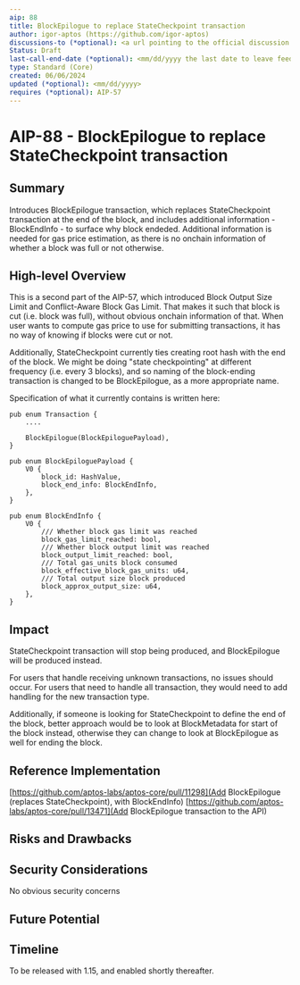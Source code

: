 ```yaml
---
aip: 88
title: BlockEpilogue to replace StateCheckpoint transaction
author: igor-aptos (https://github.com/igor-aptos)
discussions-to (*optional): <a url pointing to the official discussion thread>
Status: Draft
last-call-end-date (*optional): <mm/dd/yyyy the last date to leave feedbacks and reviews>
type: Standard (Core)
created: 06/06/2024
updated (*optional): <mm/dd/yyyy>
requires (*optional): AIP-57
---
```


# AIP-88 - BlockEpilogue to replace StateCheckpoint transaction
  
## Summary

Introduces BlockEpilogue transaction, which replaces StateCheckpoint transaction at the end of the block, and includes additional information - BlockEndInfo - to surface why block endeded. 
Additional information is needed for gas price estimation, as there is no onchain information of whether a block was full or not otherwise.

## High-level Overview

This is a second part of the AIP-57, which introduced Block Output Size Limit and Conflict-Aware Block Gas Limit. That makes it such that block is cut (i.e. block was full), without obvious onchain information of that.
When user wants to compute gas price to use for submitting transactions, it has no way of knowing if blocks were cut or not.

Additionally, StateCheckpoint currently ties creating root hash with the end of the block. We might be doing "state checkpointing" at different frequency (i.e. every 3 blocks), and so naming of the block-ending transaction is changed to be BlockEpilogue, as a more appropriate name.

Specification of what it currently contains is written here:

```
pub enum Transaction {
    ....

    BlockEpilogue(BlockEpiloguePayload),
}

pub enum BlockEpiloguePayload {
    V0 {
        block_id: HashValue,
        block_end_info: BlockEndInfo,
    },
}

pub enum BlockEndInfo {
    V0 {
        /// Whether block gas limit was reached
        block_gas_limit_reached: bool,
        /// Whether block output limit was reached
        block_output_limit_reached: bool,
        /// Total gas_units block consumed
        block_effective_block_gas_units: u64,
        /// Total output size block produced
        block_approx_output_size: u64,
    },
}
```

## Impact

StateCheckpoint transaction will stop being produced, and BlockEpilogue will be produced instead.

For users that handle receiving unknown transactions, no issues should occur.
For users that need to handle all transaction, they would need to add handling for the new transaction type.

Additionally, if someone is looking for StateCheckpoint to define the end of the block, better approach would be to look at BlockMetadata for start of the block instead, otherwise they can change to look at BlockEpilogue as well for ending the block.

## Reference Implementation

[https://github.com/aptos-labs/aptos-core/pull/11298](Add BlockEpilogue (replaces StateCheckpoint), with BlockEndInfo)
[https://github.com/aptos-labs/aptos-core/pull/13471](Add BlockEpilogue transaction to the API)
 
## Risks and Drawbacks



## Security Considerations

No obvious security concerns

## Future Potential

## Timeline

To be released with 1.15, and enabled shortly thereafter.

